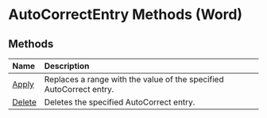 
# AutoCorrectEntry Methods (Word)

## Methods



|**Name**|**Description**|
|:-----|:-----|
|[Apply](9427d4a3-e955-7fc6-eec2-d4580e95b13f.md)|Replaces a range with the value of the specified AutoCorrect entry.|
|[Delete](70bb469a-cf7c-6741-cb8b-6e06e3dd8549.md)|Deletes the specified AutoCorrect entry.|
